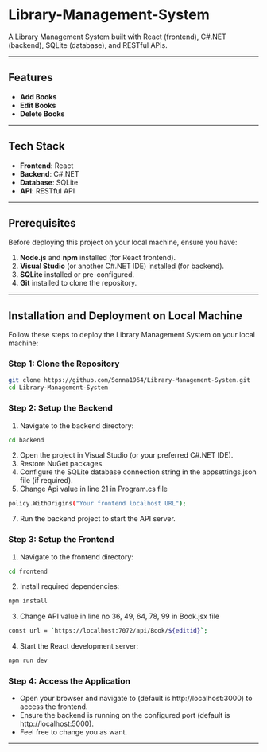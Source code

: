# Library-Management-System
A Library Management System built with React (frontend), C#.NET (backend), SQLite (database), and RESTful APIs.

---

## Features

- **Add Books**
- **Edit Books**
- **Delete Books**

---

## Tech Stack

- **Frontend**: React
- **Backend**: C#.NET
- **Database**: SQLite
- **API**: RESTful API

---

## Prerequisites

Before deploying this project on your local machine, ensure you have:

1. **Node.js** and **npm** installed (for React frontend).
2. **Visual Studio** (or another C#.NET IDE) installed (for backend).
3. **SQLite** installed or pre-configured.
4. **Git** installed to clone the repository.

---

## Installation and Deployment on Local Machine

Follow these steps to deploy the Library Management System on your local machine:


### Step 1: Clone the Repository
```bash
git clone https://github.com/Sonna1964/Library-Management-System.git
cd Library-Management-System
```


### Step 2: Setup the Backend
1. Navigate to the backend directory:
```bash
cd backend
```
2. Open the project in Visual Studio (or your preferred C#.NET IDE).
3. Restore NuGet packages.
4. Configure the SQLite database connection string in the appsettings.json file (if required).
5. Change Api value in line 21 in Program.cs file
```bash                         
policy.WithOrigins("Your frontend localhost URL");
```
7.  Run the backend project to start the API server.


### Step 3: Setup the Frontend
1. Navigate to the frontend directory:
```bash
cd frontend
```
2. Install required dependencies:
```bash
npm install
```
3. Change API value in line no 36, 49, 64, 78, 99 in Book.jsx file
```bash
const url = `https://localhost:7072/api/Book/${editid}`;
```
4. Start the React development server:
```bash
npm run dev
```


### Step 4: Access the Application
- Open your browser and navigate to (default is http://localhost:3000) to access the frontend.
- Ensure the backend is running on the configured port (default is http://localhost:5000).
- Feel free to change you as want.

---



